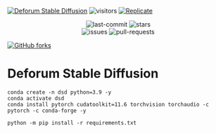 
[![Deforum Stable Diffusion](https://colab.research.google.com/assets/colab-badge.svg)](https://colab.research.google.com/github/deforum/stable-diffusion/blob/main/Deforum_Stable_Diffusion.ipynb)
![visitors](https://visitor-badge.glitch.me/badge?page_id=deforum_sd_repo)
[![Replicate](https://replicate.com/deforum/deforum_stable_diffusion/badge)](https://replicate.com/deforum/deforum_stable_diffusion)

<p align="center">
    <img src="https://img.shields.io/github/last-commit/deforum/stable-diffuson" alt="last-commit"/>
    <img src="https://img.shields.io/github/stars/deforum/stable-diffuson" alt="stars"/>
    <br>
    <img src="https://img.shields.io/github/issues/deforum/stable-diffuson" alt="issues"/>
    <img src="https://img.shields.io/github/issues-pr/deforum/stable-diffuson" alt="pull-requests"/>
</p>

<a href="https://github.com/deforum/stable-diffusion/network"><img alt="GitHub forks" src="https://img.shields.io/github/forks/deforum/stable-diffusion"></a>

# Deforum Stable Diffusion

```
conda create -n dsd python=3.9 -y
conda activate dsd
conda install pytorch cudatoolkit=11.6 torchvision torchaudio -c pytorch -c conda-forge -y
```

```
python -m pip install -r requirements.txt
```
